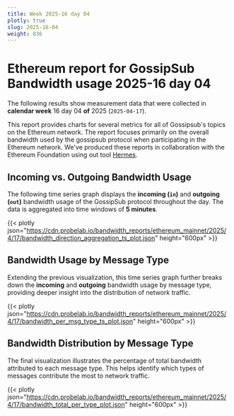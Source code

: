 ```yaml
---
title: Week 2025-16 day 04
plotly: true
slug: 2025-16-04
weight: 836
---
```


# Ethereum report for GossipSub Bandwidth usage 2025-16 day 04

The following results show measurement data that were collected in **calendar week** 16  day 04 **of** 
2025 (`2025-04-17`).

This report provides charts for several metrics for all of Gossipsub's topics on the Ethereum network.
The report focuses primarily on the overall bandwidth used by the gossipsub protocol when participating in the Ethereum network.
We've produced these reports in collaboration with the Ethereum Foundation using out tool [Hermes](/tools/hermes/).

## Incoming vs. Outgoing Bandwidth Usage
The following time series graph displays the **incoming (`in`)** and **outgoing (`out`)** bandwidth usage of the GossipSub protocol throughout the day. The data is aggregated into time windows of **5 minutes**.

{{< plotly json="https://cdn.probelab.io/bandwidth_reports/ethereum_mainnet/2025/4/17/bandwidth_direction_aggregation_ts_plot.json" height="600px" >}}

## Bandwidth Usage by Message Type
Extending the previous visualization, this time series graph further breaks down the **incoming** and **outgoing** bandwidth usage by message type, providing deeper insight into the distribution of network traffic.

{{< plotly json="https://cdn.probelab.io/bandwidth_reports/ethereum_mainnet/2025/4/17/bandwidth_per_msg_type_ts_plot.json" height="600px" >}}

## Bandwidth Distribution by Message Type
The final visualization illustrates the percentage of total bandwidth attributed to each message type. This helps identify which types of messages contribute the most to network traffic.

{{< plotly json="https://cdn.probelab.io/bandwidth_reports/ethereum_mainnet/2025/4/17/bandwidth_total_per_type_plot.json" height="600px" >}}
